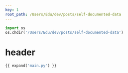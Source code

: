 ```yaml
---
key: 1
root_path: /Users/Edu/dev/posts/self-documented-data
---
```


```python
import os
os.chdir('/Users/Edu/dev/posts/self-documented-data')
```

# header

```python
{{ expand('main.py') }}
```